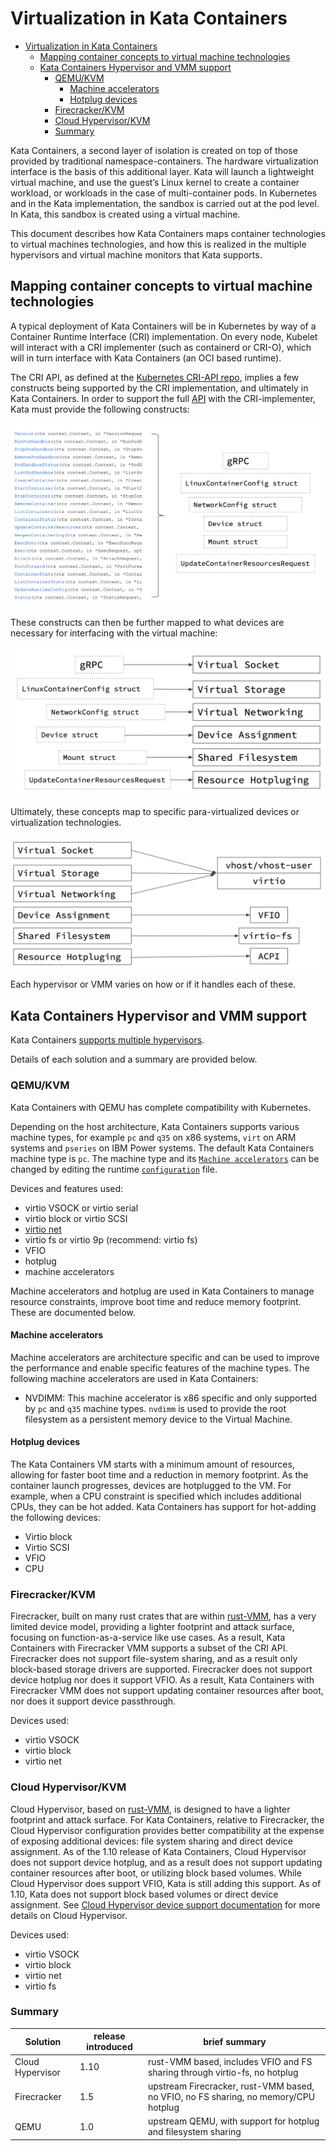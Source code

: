 # Virtualization in Kata Containers

- [Virtualization in Kata Containers](#virtualization-in-kata-containers)
  - [Mapping container concepts to virtual machine technologies](#mapping-container-concepts-to-virtual-machine-technologies)
  - [Kata Containers Hypervisor and VMM support](#kata-containers-hypervisor-and-vmm-support)
    - [QEMU/KVM](#qemukvm)
      - [Machine accelerators](#machine-accelerators)
      - [Hotplug devices](#hotplug-devices)
    - [Firecracker/KVM](#firecrackerkvm)
    - [Cloud Hypervisor/KVM](#cloud-hypervisorkvm)
    - [Summary](#summary)


Kata Containers, a second layer of isolation is created on top of those provided by traditional namespace-containers. The
hardware virtualization interface is the basis of this additional layer. Kata will launch a lightweight virtual machine,
and use the guest’s Linux kernel to create a container workload, or workloads in the case of multi-container pods. In Kubernetes
and in the Kata implementation, the sandbox is carried out at the pod level. In Kata, this sandbox is created using a virtual machine.

This document describes how Kata Containers maps container technologies to virtual machines technologies, and how this is realized in
the multiple hypervisors and virtual machine monitors that Kata supports.

## Mapping container concepts to virtual machine technologies

A typical deployment of Kata Containers will be in Kubernetes by way of a Container Runtime Interface (CRI) implementation. On every node,
Kubelet will interact with a CRI implementer (such as containerd or CRI-O), which will in turn interface with Kata Containers (an OCI based runtime).

The CRI API, as defined at the [Kubernetes CRI-API repo](https://github.com/kubernetes/cri-api/), implies a few constructs being supported by the
CRI implementation, and ultimately in Kata Containers. In order to support the full [API](https://github.com/kubernetes/cri-api/blob/a6f63f369f6d50e9d0886f2eda63d585fbd1ab6a/pkg/apis/runtime/v1alpha2/api.proto#L34-L110) with the CRI-implementer, Kata must provide the following constructs:

![API to construct](./arch-images/api-to-construct.png)

These constructs can then be further mapped to what devices are necessary for interfacing with the virtual machine:

![construct to VM concept](./arch-images/construct-to-vm-concept.png)

Ultimately, these concepts map to specific para-virtualized devices or virtualization technologies.

![VM concept to underlying technology](./arch-images/vm-concept-to-tech.png)

Each hypervisor or VMM varies on how or if it handles each of these.

## Kata Containers Hypervisor and VMM support

Kata Containers [supports multiple hypervisors](../hypervisors.md).

Details of each solution and a summary are provided below.

### QEMU/KVM

Kata Containers with QEMU has complete compatibility with Kubernetes.

Depending on the host architecture, Kata Containers supports various machine types,
for example `pc` and `q35` on x86 systems, `virt` on ARM systems and `pseries` on IBM Power systems. The default Kata Containers
machine type is `pc`. The machine type and its [`Machine accelerators`](#machine-accelerators) can
be changed by editing the runtime [`configuration`](./architecture.md/#configuration) file.

Devices and features used:
- virtio VSOCK or virtio serial
- virtio block or virtio SCSI
- [virtio net](https://www.redhat.com/en/virtio-networking-series)
- virtio fs or virtio 9p (recommend: virtio fs)
- VFIO
- hotplug
- machine accelerators

Machine accelerators and hotplug are used in Kata Containers to manage resource constraints, improve boot time and reduce memory footprint. These are documented below.

#### Machine accelerators

Machine accelerators are architecture specific and can be used to improve the performance
and enable specific features of the machine types. The following machine accelerators
are used in Kata Containers:

- NVDIMM: This machine accelerator is x86 specific and only supported by `pc` and
`q35` machine types. `nvdimm` is used to provide the root filesystem as a persistent
memory device to the Virtual Machine.

#### Hotplug devices

The Kata Containers VM starts with a minimum amount of resources, allowing for faster boot time and a reduction in memory footprint.  As the container launch progresses,
devices are hotplugged to the VM. For example, when a CPU constraint is specified which includes additional CPUs, they can be hot added.  Kata Containers has support
for hot-adding the following devices:
- Virtio block
- Virtio SCSI
- VFIO
- CPU

### Firecracker/KVM

Firecracker, built on many rust crates that are within [rust-VMM](https://github.com/rust-vmm),  has a very limited device model, providing a lighter
footprint and attack surface, focusing on function-as-a-service like use cases. As a result, Kata Containers with Firecracker VMM supports a subset of the CRI API.
Firecracker does not support file-system sharing, and as a result only block-based storage drivers are supported. Firecracker does not support device
hotplug nor does it support VFIO. As a result, Kata Containers with Firecracker VMM does not support updating container resources after boot, nor
does it support device passthrough.

Devices used:
- virtio VSOCK
- virtio block
- virtio net

### Cloud Hypervisor/KVM

Cloud Hypervisor, based on [rust-VMM](https://github.com/rust-vmm), is designed to have a lighter footprint and attack surface. For Kata Containers,
relative to Firecracker, the Cloud Hypervisor configuration provides better compatibility at the expense of exposing additional devices: file system
sharing and direct device assignment.  As of the 1.10 release of Kata Containers, Cloud Hypervisor does not support device hotplug, and as a result
does not support updating container resources after boot, or utilizing block based volumes. While Cloud Hypervisor does support VFIO, Kata is still adding
this support. As of 1.10, Kata does not support block based volumes or direct device assignment. See [Cloud Hypervisor device support documentation](https://github.com/cloud-hypervisor/cloud-hypervisor/blob/master/docs/device_model.md)
for more details on Cloud Hypervisor.

Devices used:
- virtio VSOCK
- virtio block
- virtio net
- virtio fs

### Summary

| Solution | release introduced | brief summary |
|-|-|-|
| Cloud Hypervisor | 1.10 |  rust-VMM based, includes VFIO and FS sharing through virtio-fs, no hotplug |
| Firecracker | 1.5 | upstream Firecracker, rust-VMM based, no VFIO, no FS sharing, no memory/CPU hotplug |
| QEMU | 1.0 | upstream QEMU, with support for hotplug and filesystem sharing |
